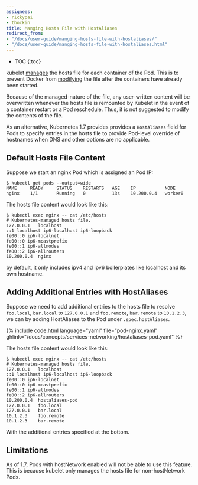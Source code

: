 ```yaml
---
assignees:
- rickypai
- thockin
title: Manging Hosts File with HostAliases
redirect_from:
- "/docs/user-guide/manging-hosts-file-with-hostaliases/"
- "/docs/user-guide/manging-hosts-file-with-hostaliases.html"
---
```


* TOC
{:toc}

kubelet [manages](https://github.com/kubernetes/kubernetes/issues/14633) the hosts file for each container of the Pod. This is to prevent Docker from [modifying](https://github.com/moby/moby/issues/17190) the file after the containers have already been started.

Because of the managed-nature of the file, any user-written content will be overwritten whenever the hosts file is remounted by Kubelet in the event of a container restart or a Pod reschedule. Thus, it is not suggested to modify the contents of the file.

As an alternative, Kubernetes 1.7 provides provides a `HostAliases` field for Pods to specify entries in the hosts file to provide Pod-level override of hostnames when DNS and other options are no applicable.

## Default Hosts File Content

Suppose we start an nginx Pod which is assigned an Pod IP:
```
$ kubectl get pods --output=wide
NAME     READY     STATUS    RESTARTS   AGE    IP           NODE
nginx    1/1       Running   0          13s    10.200.0.4   worker0
```

The hosts file content would look like this:
```
$ kubectl exec nginx -- cat /etc/hosts
# Kubernetes-managed hosts file.
127.0.0.1	localhost
::1	localhost ip6-localhost ip6-loopback
fe00::0	ip6-localnet
fe00::0	ip6-mcastprefix
fe00::1	ip6-allnodes
fe00::2	ip6-allrouters
10.200.0.4	nginx
```

by default, it only includes ipv4 and ipv6 boilerplates like localhost and its own hostname.

## Adding Additional Entries with HostAliases

Suppose we need to add additional entries to the hosts file to resolve `foo.local`, `bar.local` to `127.0.0.1` and `foo.remote`, `bar.remote` to `10.1.2.3`, we can by adding HostAliases to the Pod under `.spec.hostAliases`.

{% include code.html language="yaml" file="pod-nginx.yaml" ghlink="/docs/concepts/services-networking/hostaliases-pod.yaml" %}

The hosts file content would look like this:
```
$ kubectl exec nginx -- cat /etc/hosts
# Kubernetes-managed hosts file.
127.0.0.1	localhost
::1	localhost ip6-localhost ip6-loopback
fe00::0	ip6-localnet
fe00::0	ip6-mcastprefix
fe00::1	ip6-allnodes
fe00::2	ip6-allrouters
10.200.0.4	hostaliases-pod
127.0.0.1	foo.local
127.0.0.1	bar.local
10.1.2.3	foo.remote
10.1.2.3	bar.remote
```

With the additional entries specified at the bottom.

## Limitations

As of 1.7, Pods with hostNetwork enabled will not be able to use this feature. This is because kubelet only manages the hosts file for non-hostNetwork Pods.
